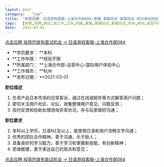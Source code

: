 ```yaml
---
layout:	post
category:	"job"
title:	"网易招聘：日语游戏客服-上海合作部064-客服-客服综合-客服综合-杭州本科经验不限"
tags:	[网易,招聘,面试,找工作,工作,内推,客服,客服综合,客服综合,杭州,本科,经验不限]
date:	2021-03-01
---
```


[点击应聘 投简历就有面试机会 -> 日语游戏客服-上海合作部064](http://mobile.bole.netease.com/bole/boleDetail?id=28782&employeeId=346f03c3cda5f04c&key=all)



- **学历要求： **本科
- **工作年限： **经验不限
- **所属部门： **上海合作部-运营中心-国际用户体验中心
- **工作城市： **杭州
- **发布日期： **2021-03-01



**职位描述**
1.    负责产品日本市场的日常客诉，通过在线或邮件等方式解答用户问题；
2.    密切关注用户社区、论坛，收集整理用户意见、问题反馈；
3.    及时反馈和协助处理游戏异常状况，并与玩家做好沟通；




**职位要求**
1. 本科以上学历，日语N2及以上，能使用日语和用户流畅文字沟通；
2. 优秀的团队合作精神，善于沟通，乐于助人；
4. 具备良好的学习能力，善于学习和掌握新技能，有创新精神；
5. 思维敏捷，善于表达自己的观点和意见；




[点击应聘 投简历就有面试机会 -> 日语游戏客服-上海合作部064](http://mobile.bole.netease.com/bole/boleDetail?id=28782&employeeId=346f03c3cda5f04c&key=all)
